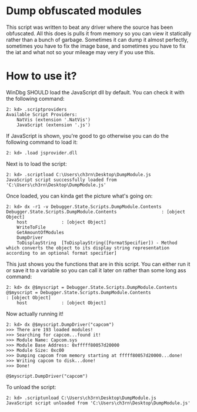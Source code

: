 # Dump obfuscated modules
This script was written to beat any driver where the source has been obfuscated. All this does is pulls it from memory so you can view it statically rather than a bunch of garbage. Sometimes it can dump it almost perfectly, sometimes you have to fix the image base, and sometimes you have to fix the iat and what not so your mileage may very if you use this.

# How to use it?
WinDbg SHOULD load the JavaScript dll by default. You can check it with the following command:
```
2: kd> .scriptproviders
Available Script Providers:
    NatVis (extension '.NatVis')
    JavaScript (extension '.js')
```
If JavaScript is shown, you're good to go otherwise you can do the following command to load it:
```
2: kd> .load jsprovider.dll
```
Next is to load the script:
```
2: kd> .scriptload C:\Users\ch3rn\Desktop\DumpModule.js
JavaScript script successfully loaded from 'C:\Users\ch3rn\Desktop\DumpModule.js'
```
Once loaded, you can kinda get the picture what's going on:
```
2: kd> dx -r1 -v Debugger.State.Scripts.DumpModule.Contents
Debugger.State.Scripts.DumpModule.Contents                 : [object Object]
    host             : [object Object]
    WriteToFile     
    GetAmountOfModules
    DumpDriver      
    ToDisplayString  [ToDisplayString([FormatSpecifier]) - Method which converts the object to its display string representation according to an optional format specifier]
```
This just shows you the functions that are in this script. You can either run it or save it to a variable so you can call it later on rather than some long ass command:
```
2: kd> dx @$myscript = Debugger.State.Scripts.DumpModule.Contents
@$myscript = Debugger.State.Scripts.DumpModule.Contents                 : [object Object]
    host             : [object Object]
```
Now actually running it!
```
2: kd> dx @$myscript.DumpDriver("capcom")
>>> There are 193 loaded modules!
>>> Searching for capcom...found it!
>>> Module Name: Capcom.sys
>>> Module Base Address: 0xfffff80057d20000
>>> Module Size: 0xc00
>>> Dumping capcom from memory starting at fffff80057d20000...done!
>>> Writing capcom to disk...done!
>>> Done!

@$myscript.DumpDriver("capcom")
```
To unload the script:
```
2: kd> .scriptunload C:\Users\ch3rn\Desktop\DumpModule.js
JavaScript script unloaded from 'C:\Users\ch3rn\Desktop\DumpModule.js'
```
